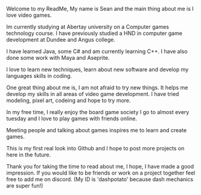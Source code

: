 Welcome to my ReadMe, My name is Sean and the main thing about me is I love video games.

Im currently studying at Abertay university on a Computer games technology course.
I have previously studied a HND in computer game development at Dundee and Angus college.

I have learned Java, some C# and am currently learning C++. 
I have also done some work with Maya and Aseprite.

I love to learn new techniques, learn about new software and develop my languages skills in coding.

One great thing about me is, I am not afraid to try new things. It helps me develop my skills in all areas of video game development. 
I have tried modeling, pixel art, codeing and hope to try more.

In my free time, I really enjoy the board game society I go to almost every tuesday and I love to play games with friends online.

Meeting people and talking about games inspires me to learn and create games.

This is my first real look into Github and I hope to post more projects on here in the future.

Thank you for taking the time to read about me, I hope, I have made a good impression.
If you would like to be friends or work on a project together feel free to add me on discord. 
(My ID is 'dashpotato' because dash mechanics are super fun!)
